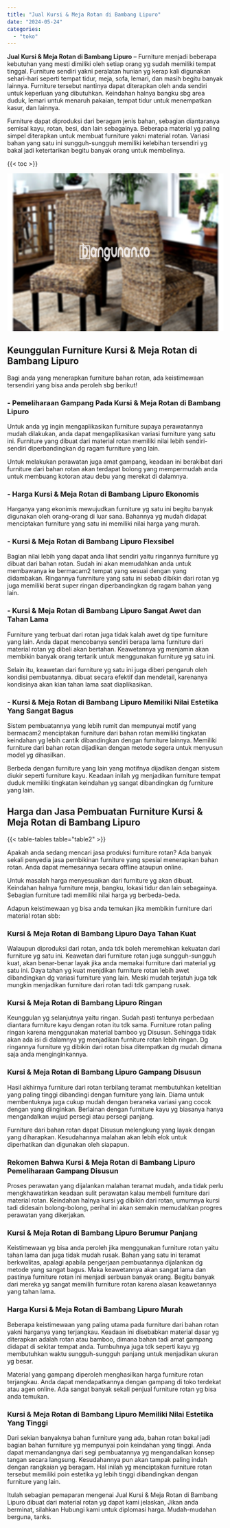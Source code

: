 ```yaml
---
title: "Jual Kursi & Meja Rotan di Bambang Lipuro"
date: "2024-05-24"
categories: 
  - "toko"
---
```


**Jual Kursi & Meja Rotan di Bambang Lipuro** – Furniture menjadi beberapa kebutuhan yang mesti dimiliki oleh setiap orang yg sudah memiliki tempat tinggal. Furniture sendiri yakni peralatan hunian yg kerap kali digunakan sehari-hari seperti tempat tidur, meja, sofa, lemari, dan masih begitu banyak lainnya. Furniture tersebut nantinya dapat diterapkan oleh anda sendiri untuk keperluan yang dibutuhkan. Keindahan halnya bangku sbg area duduk, lemari untuk menaruh pakaian, tempat tidur untuk menempatkan kasur, dan lainnya.

Furniture dapat diproduksi dari beragam jenis bahan, sebagian diantaranya semisal kayu, rotan, besi, dan lain sebagainya. Beberapa material yg paling simpel diterapkan untuk membuat furniture yakni material rotan. Variasi bahan yang satu ini sungguh-sungguh memiliki kelebihan tersendiri yg bakal jadi ketertarikan begitu banyak orang untuk membelinya.

{{< toc >}}

![Jual Kursi & Meja Rotan di Bambang Lipuro](/images/kursi-meja-rotan-murah01.png)

## Keunggulan Furniture Kursi & Meja Rotan di Bambang Lipuro

Bagi anda yang menerapkan furniture bahan rotan, ada keistimewaan tersendiri yang bisa anda peroleh sbg berikut!

### \- Pemeliharaan Gampang Pada Kursi & Meja Rotan di Bambang Lipuro

Untuk anda yg ingin mengaplikasikan furniture supaya perawatannya mudah dilakukan, anda dapat mengaplikasikan variasi furniture yang satu ini. Furniture yang dibuat dari material rotan memiliki nilai lebih sendiri-sendiri diperbandingkan dg ragam furniture yang lain.

Untuk melakukan perawatan juga amat gampang, keadaan ini berakibat dari furniture dari bahan rotan akan terdapat bolong yang mempermudah anda untuk membuang kotoran atau debu yang merekat di dalamnya.

### \- Harga Kursi & Meja Rotan di Bambang Lipuro Ekonomis

Harganya yang ekonimis mewujudkan furniture yg satu ini begitu banyak digunakan oleh orang-orang di luar sana. Bahannya yg mudah didapat menciptakan furniture yang satu ini memiliki nilai harga yang murah.

### \- Kursi & Meja Rotan di Bambang Lipuro Flexsibel

Bagian nilai lebih yang dapat anda lihat sendiri yaitu ringannya furniture yg dibuat dari bahan rotan. Sudah ini akan memudahkan anda untuk membawanya ke bermacam2 tempat yang sesuai dengan yang didambakan. Ringannya funrniture yang satu ini sebab dibikin dari rotan yg juga memiliki berat super ringan diperbandingkan dg ragam bahan yang lain.

### \- Kursi & Meja Rotan di Bambang Lipuro Sangat Awet dan Tahan Lama

Furniture yang terbuat dari rotan juga tidak kalah awet dg tipe furniture yang lain. Anda dapat mencobanya sendiri berapa lama furniture dari material rotan yg dibeli akan bertahan. Keawetannya yg menjamin akan membikin banyak orang tertarik untuk menggunakan furniture yg satu ini.

Selain itu, keawetan dari furniture yg satu ini juga diberi pengaruh oleh kondisi pembuatannya. dibuat secara efektif dan mendetail, karenanya kondisinya akan kian tahan lama saat diaplikasikan.

### \- Kursi & Meja Rotan di Bambang Lipuro Memiliki Nilai Estetika Yang Sangat Bagus

Sistem pembuatannya yang lebih rumit dan mempunyai motif yang bermacam2 menciptakan furniture dari bahan rotan memiliki tingkatan keindahan yg lebih cantik dibandingkan dengan furniture lainnya. Memiliki furniture dari bahan rotan dijadikan dengan metode segera untuk menyusun model yg dihasilkan.

Berbeda dengan furniture yang lain yang motifnya dijadikan dengan sistem diukir seperti furniture kayu. Keadaan inilah yg menjadikan furniture tempat duduk memiliki tingkatan keindahan yg sangat dibandingkan dg furniture yang lain.

## Harga dan Jasa Pembuatan Furniture Kursi & Meja Rotan di Bambang Lipuro

{{< table-tables table="table2" >}}

Apakah anda sedang mencari jasa produksi furniture rotan? Ada banyak sekali penyedia jasa pembikinan furniture yang spesial menerapkan bahan rotan. Anda dapat memesannya secara offline ataupun online.

Untuk masalah harga menyesuaikan dari furniture yg akan dibuat. Keindahan halnya furniture meja, bangku, lokasi tidur dan lain sebagainya. Sebagian furniture tadi memiliki nilai harga yg berbeda-beda.

Adapun keistimewaan yg bisa anda temukan jika membikin furniture dari material rotan sbb:

### Kursi & Meja Rotan di Bambang Lipuro Daya Tahan Kuat

Walaupun diproduksi dari rotan, anda tdk boleh meremehkan kekuatan dari furniture yg satu ini. Keawetan dari furniture rotan juga sungguh-sungguh kuat, akan benar-benar layak jika anda memakai furniture dari material yg satu ini. Daya tahan yg kuat menjdikan furniture rotan lebih awet dibandingkan dg variasi furniture yang lain. Meski mudah terjatuh juga tdk mungkin menjadikan furniture dari rotan tadi tdk gampang rusak.

### Kursi & Meja Rotan di Bambang Lipuro Ringan

Keunggulan yg selanjutnya yaitu ringan. Sudah pasti tentunya perbedaan diantara furniture kayu dengan rotan itu tdk sama. Furniture rotan paling ringan karena menggunakan material bamboo yg Disusun. Sehingga tidak akan ada isi di dalamnya yg menjadikan furniture rotan lebih ringan. Dg ringannya furniture yg dibikin dari rotan bisa ditempatkan dg mudah dimana saja anda menginginkannya.

### Kursi & Meja Rotan di Bambang Lipuro Gampang Disusun

Hasil akhirnya furniture dari rotan terbilang teramat membutuhkan ketelitian yang paling tinggi dibandingi dengan furniture yang lain. Diama untuk membentuknya juga cukup mudah dengan beraneka variasi yang cocok dengan yang diinginkan. Berlainan dengan furniture kayu yg biasanya hanya mengandalkan wujud persegi atau persegi panjang.

Furniture dari bahan rotan dapat Disusun melengkung yang layak dengan yang diharapkan. Kesudahannya malahan akan lebih elok untuk diperhatikan dan digunakan oleh siapapun.

### Rekomen Bahwa Kursi & Meja Rotan di Bambang Lipuro Pemeliharaan Gampang Disusun

Proses perawatan yang dijalankan malahan teramat mudah, anda tidak perlu mengkhawatirkan keadaan sulit perawatan kalau membeli furniture dari material rotan. Keindahan halnya kursi yg dibikin dari rotan, umumnya kursi tadi didesain bolong-bolong, perihal ini akan semakin memudahkan progres perawatan yang dikerjakan.

### Kursi & Meja Rotan di Bambang Lipuro Berumur Panjang

Keistimewaan yg bisa anda peroleh jika menggunakan furniture rotan yaitu tahan lama dan juga tidak mudah rusak. Bahan yang satu ini teramat berkwalitas, apalagi apabila pengerjaan pembuatannya dijalankan dg metode yang sangat bagus. Maka keawetannya akan sangat lama dan pastinya furniture rotan ini menjadi serbuan banyak orang. Begitu banyak dari mereka yg sangat memilih furniture rotan karena alasan keawetannya yang tahan lama.

### Harga Kursi & Meja Rotan di Bambang Lipuro Murah

Beberapa keistimewaan yang paling utama pada furniture dari bahan rotan yakni harganya yang terjangkau. Keadaan ini disebabkan material dasar yg diterapkan adalah rotan atau bamboo, dimana bahan tadi amat gampang didapat di sekitar tempat anda. Tumbuhnya juga tdk seperti kayu yg membutuhkan waktu sungguh-sungguh panjang untuk menjadikan ukuran yg besar.

Material yang gampang diperoleh menghasilkan harga furniture rotan terjangkau. Anda dapat mendapatkannya dengan gampang di toko terdekat atau agen online. Ada sangat banyak sekali penjual furniture rotan yg bisa anda temukan.

### Kursi & Meja Rotan di Bambang Lipuro Memiliki Nilai Estetika Yang Tinggi

Dari sekian banyaknya bahan furniture yang ada, bahan rotan bakal jadi bagian bahan furniture yg mempunyai poin keindahan yang tinggi. Anda dapat memandangnya dari segi pembuatannya yg mengandalkan konsep tangan secara langsung. Kesudahannya pun akan tampak paling indah dengan rangkaian yg beragam. Hal inilah yg menciptakan furniture rotan tersebut memiliki poin estetika yg lebih tinggi dibandingkan dengan furniture yang lain.

Itulah sebagian pemaparan mengenai Jual Kursi & Meja Rotan di Bambang Lipuro dibuat dari material rotan yg dapat kami jelaskan, Jikan anda berminat, silahkan Hubungi kami untuk diplomasi harga. Mudah-mudahan berguna, tanks.
